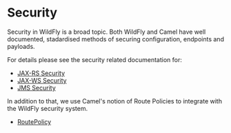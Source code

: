 # Security

Security in WildFly is a broad topic. Both WildFly and Camel have well documented, stadardised methods of securing configuration, endpoints and payloads.

For details please see the security related documentation for:

* [JAX-RS Security](jaxrs.md)
* [JAX-WS Security](jaxws.md)
* [JMS Security](jms.md)

In addition to that, we use Camel's notion of Route Policies to integrate with the WildFly security system.

* [RoutePolicy](policy.md)
